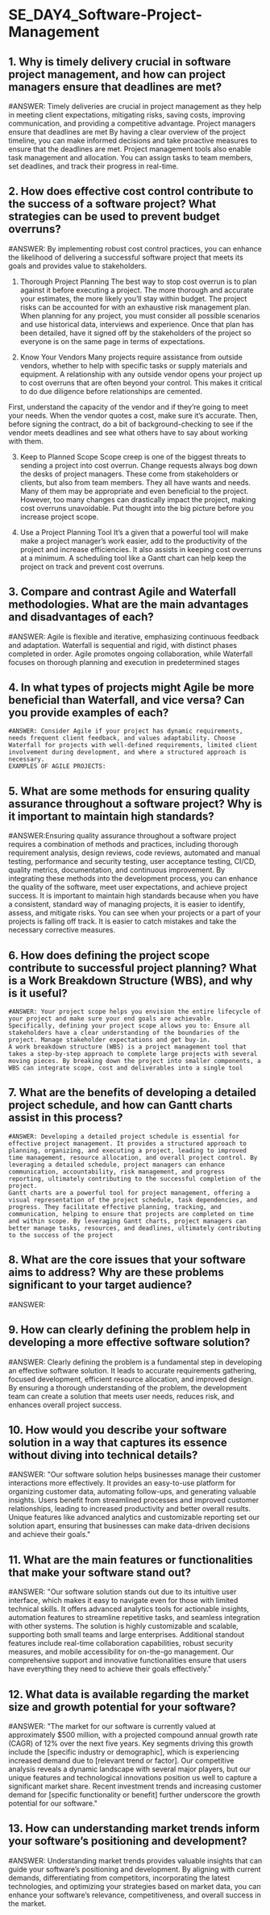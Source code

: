 # SE_DAY4_Software-Project-Management
## 1. Why is timely delivery crucial in software project management, and how can project managers ensure that deadlines are met?
   #ANSWER: Timely deliveries are crucial in project management as they help in meeting client expectations, mitigating risks, saving costs, improving communication, and providing a competitive advantage.
   Project managers ensure that deadlines are met By having a clear overview of the project timeline, you can make informed decisions and take proactive measures to ensure that the deadlines are met. Project management tools also enable task management and allocation. You can assign tasks to team members, set deadlines, and track their progress in real-time.
## 2. How does effective cost control contribute to the success of a software project? What strategies can be used to prevent budget overruns?
  #ANSWER: By implementing robust cost control practices, you can enhance the likelihood of delivering a successful software project that meets its goals and provides value to stakeholders.
  1. Thorough Project Planning
The best way to stop cost overrun is to plan against it before executing a project. The more thorough and accurate your estimates, the more likely you’ll stay within budget. The project risks can be accounted for with an exhaustive risk management plan. When planning for any project, you must consider all possible scenarios and use historical data, interviews and experience. Once that plan has been detailed, have it signed off by the stakeholders of the project so everyone is on the same page in terms of expectations.

2. Know Your Vendors
Many projects require assistance from outside vendors, whether to help with specific tasks or supply materials and equipment. A relationship with any outside vendor opens your project up to cost overruns that are often beyond your control. This makes it critical to do due diligence before relationships are cemented.

First, understand the capacity of the vendor and if they’re going to meet your needs. When the vendor quotes a cost, make sure it’s accurate. Then, before signing the contract, do a bit of background-checking to see if the vendor meets deadlines and see what others have to say about working with them.

3. Keep to Planned Scope
Scope creep is one of the biggest threats to sending a project into cost overrun. Change requests always bog down the desks of project managers. These come from stakeholders or clients, but also from team members. They all have wants and needs. Many of them may be appropriate and even beneficial to the project. However, too many changes can drastically impact the project, making cost overruns unavoidable. Put thought into the big picture before you increase project scope.

5. Use a Project Planning Tool
It’s a given that a powerful tool will make make a project manager’s work easier, add to the productivity of the project and increase efficiencies. It also assists in keeping cost overruns at a minimum. A scheduling tool like a Gantt chart can help keep the project on track and prevent cost overruns.
## 3. Compare and contrast Agile and Waterfall methodologies. What are the main advantages and disadvantages of each?
  #ANSWER: Agile is flexible and iterative, emphasizing continuous feedback and adaptation. Waterfall is sequential and rigid, with distinct phases completed in order. Agile promotes ongoing collaboration, while Waterfall focuses on thorough planning and execution in predetermined stages
## 4. In what types of projects might Agile be more beneficial than Waterfall, and vice versa? Can you provide examples of each?
    #ANSWER: Consider Agile if your project has dynamic requirements, needs frequent client feedback, and values adaptability. Choose Waterfall for projects with well-defined requirements, limited client involvement during development, and where a structured approach is necessary.
    EXAMPLES OF AGILE PROJECTS:
    
## 5. What are some methods for ensuring quality assurance throughout a software project? Why is it important to maintain high standards?
  #ANSWER:Ensuring quality assurance throughout a software project requires a combination of methods and practices, including thorough requirement analysis, design reviews, code reviews, automated and manual testing, performance and security testing, user acceptance testing, CI/CD, quality metrics, documentation, and continuous improvement. By integrating these methods into the development process, you can enhance the quality of the software, meet user expectations, and achieve project success.
  It is important to maintain high standards because when you have a consistent, standard way of managing projects, it is easier to identify, assess, and mitigate risks. You can see when your projects or a part of your projects is falling off track. It is easier to catch mistakes and take the necessary corrective measures.
## 6. How does defining the project scope contribute to successful project planning? What is a Work Breakdown Structure (WBS), and why is it useful?
    #ANSWER: Your project scope helps you envision the entire lifecycle of your project and make sure your end goals are achievable. Specifically, defining your project scope allows you to: Ensure all stakeholders have a clear understanding of the boundaries of the project. Manage stakeholder expectations and get buy-in.
    A work breakdown structure (WBS) is a project management tool that takes a step-by-step approach to complete large projects with several moving pieces. By breaking down the project into smaller components, a WBS can integrate scope, cost and deliverables into a single tool
## 7. What are the benefits of developing a detailed project schedule, and how can Gantt charts assist in this process?
    #ANSWER: Developing a detailed project schedule is essential for effective project management. It provides a structured approach to planning, organizing, and executing a project, leading to improved time management, resource allocation, and overall project control. By leveraging a detailed schedule, project managers can enhance communication, accountability, risk management, and progress reporting, ultimately contributing to the successful completion of the project.
    Gantt charts are a powerful tool for project management, offering a visual representation of the project schedule, task dependencies, and progress. They facilitate effective planning, tracking, and communication, helping to ensure that projects are completed on time and within scope. By leveraging Gantt charts, project managers can better manage tasks, resources, and deadlines, ultimately contributing to the success of the project
## 8. What are the core issues that your software aims to address? Why are these problems significant to your target audience?
  #ANSWER: 
## 9. How can clearly defining the problem help in developing a more effective software solution?
  #ANSWER: Clearly defining the problem is a fundamental step in developing an effective software solution. It leads to accurate requirements gathering, focused development, efficient resource allocation, and improved design. By ensuring a thorough understanding of the problem, the development team can create a solution that meets user needs, reduces risk, and enhances overall project success.
## 10. How would you describe your software solution in a way that captures its essence without diving into technical details?
  #ANSWER: "Our software solution helps businesses manage their customer interactions more effectively. It provides an easy-to-use platform for organizing customer data, automating follow-ups, and generating valuable insights. Users benefit from streamlined processes and improved customer relationships, leading to increased productivity and better overall results. Unique features like advanced analytics and customizable reporting set our solution apart, ensuring that businesses can make data-driven decisions and achieve their goals."
## 11. What are the main features or functionalities that make your software stand out?
  #ANSWER: "Our software solution stands out due to its intuitive user interface, which makes it easy to navigate even for those with limited technical skills. It offers advanced analytics tools for actionable insights, automation features to streamline repetitive tasks, and seamless integration with other systems. The solution is highly customizable and scalable, supporting both small teams and large enterprises. Additional standout features include real-time collaboration capabilities, robust security measures, and mobile accessibility for on-the-go management. Our comprehensive support and innovative functionalities ensure that users have everything they need to achieve their goals effectively."
## 12. What data is available regarding the market size and growth potential for your software?
  #ANSWER: "The market for our software is currently valued at approximately $500 million, with a projected compound annual growth rate (CAGR) of 12% over the next five years. Key segments driving this growth include the [specific industry or demographic], which is experiencing increased demand due to [relevant trend or factor]. Our competitive analysis reveals a dynamic landscape with several major players, but our unique features and technological innovations position us well to capture a significant market share. Recent investment trends and increasing customer demand for [specific functionality or benefit] further underscore the growth potential for our software."
## 13. How can understanding market trends inform your software’s positioning and development?
  #ANSWER: Understanding market trends provides valuable insights that can guide your software’s positioning and development. By aligning with current demands, differentiating from competitors, incorporating the latest technologies, and optimizing your strategies based on market data, you can enhance your software’s relevance, competitiveness, and overall success in the market.
